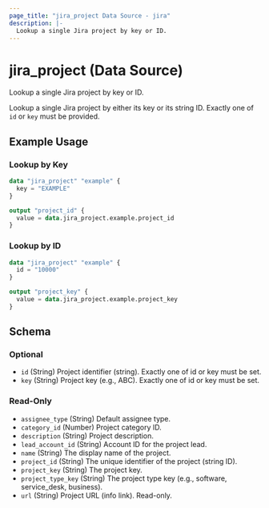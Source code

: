 ```yaml
---
page_title: "jira_project Data Source - jira"
description: |-
  Lookup a single Jira project by key or ID.
---
```


# jira_project (Data Source)

Lookup a single Jira project by key or ID.

Lookup a single Jira project by either its key or its string ID. Exactly one of `id` or `key` must be provided.

## Example Usage

### Lookup by Key

```terraform
data "jira_project" "example" {
  key = "EXAMPLE"
}

output "project_id" {
  value = data.jira_project.example.project_id
}
```

### Lookup by ID

```terraform
data "jira_project" "example" {
  id = "10000"
}

output "project_key" {
  value = data.jira_project.example.project_key
}
```

<!-- schema generated by tfplugindocs -->
## Schema

### Optional

- `id` (String) Project identifier (string). Exactly one of id or key must be set.
- `key` (String) Project key (e.g., ABC). Exactly one of id or key must be set.

### Read-Only

- `assignee_type` (String) Default assignee type.
- `category_id` (Number) Project category ID.
- `description` (String) Project description.
- `lead_account_id` (String) Account ID for the project lead.
- `name` (String) The display name of the project.
- `project_id` (String) The unique identifier of the project (string ID).
- `project_key` (String) The project key.
- `project_type_key` (String) The project type key (e.g., software, service_desk, business).
- `url` (String) Project URL (info link). Read-only.


